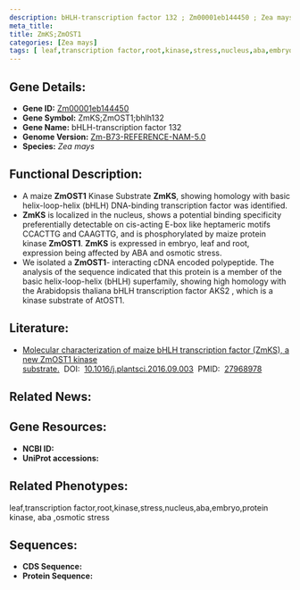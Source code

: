 ```yaml
---
description: bHLH-transcription factor 132 ; Zm00001eb144450 ; Zea mays
meta_title:
title: ZmKS;ZmOST1
categories: [Zea mays]
tags: [ leaf,transcription factor,root,kinase,stress,nucleus,aba,embryo,protein kinase, aba ,osmotic stress ]
---
```


## Gene Details:
- **Gene ID:**	[Zm00001eb144450]()
- **Gene Symbol:** ZmKS;ZmOST1;bhlh132
- **Gene Name:** bHLH-transcription factor 132
- **Genome Version:** [Zm-B73-REFERENCE-NAM-5.0]()
- **Species:** *Zea mays*

## Functional Description:
   - A maize **ZmOST1** Kinase Substrate **ZmKS**, showing homology with basic helix-loop-helix (bHLH) DNA-binding transcription factor was identified.
   - **ZmKS** is localized in the nucleus, shows a potential binding specificity preferentially detectable on cis-acting E-box like heptameric motifs CCACTTG and CAAGTTG, and is phosphorylated by maize protein kinase **ZmOST1**. **ZmKS** is expressed in embryo, leaf and root, expression being affected by ABA and osmotic stress.
   - We isolated a **ZmOST1**- interacting cDNA encoded polypeptide. The analysis of the sequence indicated that this protein is a member of the basic helix-loop-helix (bHLH) superfamily, showing high homology with the Arabidopsis thaliana bHLH transcription factor AKS2 , which is a kinase substrate of AtOST1.

## Literature:
   - [Molecular characterization of maize bHLH transcription factor (ZmKS), a new ZmOST1 kinase substrate.]( https://www.sciencedirect.com/science/article/pii/S016894521630423X?via%3Dihub)&nbsp;&nbsp;DOI:&nbsp;&nbsp;[10.1016/j.plantsci.2016.09.003](https://www.sciencedirect.com/science/article/pii/S016894521630423X?via%3Dihub)&nbsp;&nbsp;PMID:&nbsp;&nbsp;[27968978](https://pubmed.ncbi.nlm.nih.gov/27968978/)

## Related News:

## Gene Resources:
- **NCBI ID:** [](https://www.ncbi.nlm.nih.gov/gene/?term=)
- **UniProt accessions:** [](https://www.uniprot.org/uniprotkb//entry)

## Related Phenotypes:
leaf,transcription factor,root,kinase,stress,nucleus,aba,embryo,protein kinase, aba ,osmotic stress

## Sequences:
- **CDS Sequence:**
- **Protein Sequence:**

